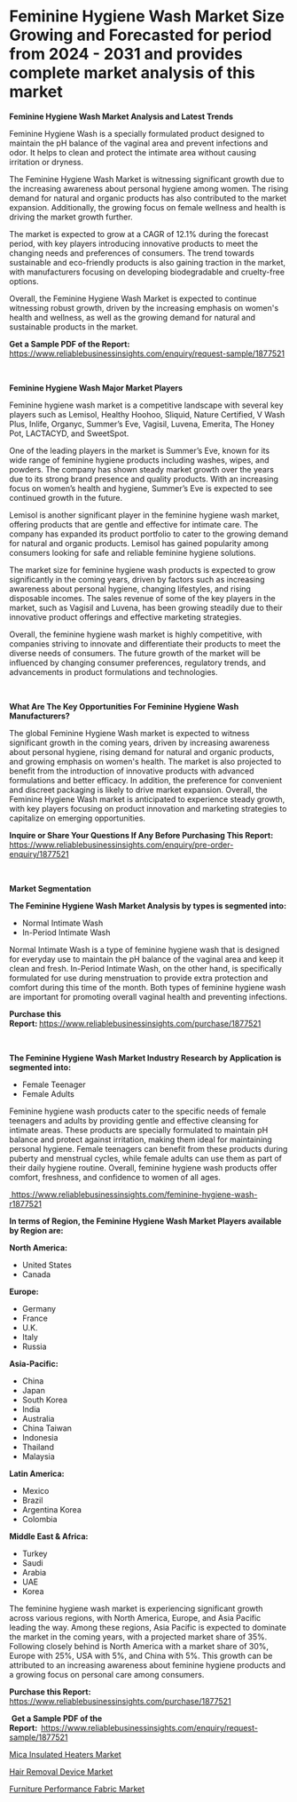 <p><h1>Feminine Hygiene Wash Market Size Growing and Forecasted for period from 2024 - 2031 and provides complete market analysis of this market</h1></p><p><strong>Feminine Hygiene Wash Market Analysis and Latest Trends</strong></p>
<p><p>Feminine Hygiene Wash is a specially formulated product designed to maintain the pH balance of the vaginal area and prevent infections and odor. It helps to clean and protect the intimate area without causing irritation or dryness.</p><p>The Feminine Hygiene Wash Market is witnessing significant growth due to the increasing awareness about personal hygiene among women. The rising demand for natural and organic products has also contributed to the market expansion. Additionally, the growing focus on female wellness and health is driving the market growth further.</p><p>The market is expected to grow at a CAGR of 12.1% during the forecast period, with key players introducing innovative products to meet the changing needs and preferences of consumers. The trend towards sustainable and eco-friendly products is also gaining traction in the market, with manufacturers focusing on developing biodegradable and cruelty-free options.</p><p>Overall, the Feminine Hygiene Wash Market is expected to continue witnessing robust growth, driven by the increasing emphasis on women's health and wellness, as well as the growing demand for natural and sustainable products in the market.</p></p>
<p><strong>Get a Sample PDF of the Report:&nbsp;</strong> <a href="https://www.reliablebusinessinsights.com/enquiry/request-sample/1877521">https://www.reliablebusinessinsights.com/enquiry/request-sample/1877521</a></p>
<p>&nbsp;</p>
<p><strong>Feminine Hygiene Wash Major Market Players</strong></p>
<p><p>Feminine hygiene wash market is a competitive landscape with several key players such as Lemisol, Healthy Hoohoo, Sliquid, Nature Certified, V Wash Plus, Inlife, Organyc, Summer’s Eve, Vagisil, Luvena, Emerita, The Honey Pot, LACTACYD, and SweetSpot. </p><p>One of the leading players in the market is Summer’s Eve, known for its wide range of feminine hygiene products including washes, wipes, and powders. The company has shown steady market growth over the years due to its strong brand presence and quality products. With an increasing focus on women’s health and hygiene, Summer’s Eve is expected to see continued growth in the future.</p><p>Lemisol is another significant player in the feminine hygiene wash market, offering products that are gentle and effective for intimate care. The company has expanded its product portfolio to cater to the growing demand for natural and organic products. Lemisol has gained popularity among consumers looking for safe and reliable feminine hygiene solutions.</p><p>The market size for feminine hygiene wash products is expected to grow significantly in the coming years, driven by factors such as increasing awareness about personal hygiene, changing lifestyles, and rising disposable incomes. The sales revenue of some of the key players in the market, such as Vagisil and Luvena, has been growing steadily due to their innovative product offerings and effective marketing strategies.</p><p>Overall, the feminine hygiene wash market is highly competitive, with companies striving to innovate and differentiate their products to meet the diverse needs of consumers. The future growth of the market will be influenced by changing consumer preferences, regulatory trends, and advancements in product formulations and technologies.</p></p>
<p>&nbsp;</p>
<p><strong>What Are The Key Opportunities For Feminine Hygiene Wash Manufacturers?</strong></p>
<p><p>The global Feminine Hygiene Wash market is expected to witness significant growth in the coming years, driven by increasing awareness about personal hygiene, rising demand for natural and organic products, and growing emphasis on women's health. The market is also projected to benefit from the introduction of innovative products with advanced formulations and better efficacy. In addition, the preference for convenient and discreet packaging is likely to drive market expansion. Overall, the Feminine Hygiene Wash market is anticipated to experience steady growth, with key players focusing on product innovation and marketing strategies to capitalize on emerging opportunities.</p></p>
<p><strong>Inquire or Share Your Questions If Any Before Purchasing This Report:</strong> <a href="https://www.reliablebusinessinsights.com/enquiry/pre-order-enquiry/1877521">https://www.reliablebusinessinsights.com/enquiry/pre-order-enquiry/1877521</a></p>
<p>&nbsp;</p>
<p><strong>Market Segmentation</strong></p>
<p><strong>The Feminine Hygiene Wash Market Analysis by types is segmented into:</strong></p>
<p><ul><li>Normal Intimate Wash</li><li>In-Period Intimate Wash</li></ul></p>
<p><p>Normal Intimate Wash is a type of feminine hygiene wash that is designed for everyday use to maintain the pH balance of the vaginal area and keep it clean and fresh. In-Period Intimate Wash, on the other hand, is specifically formulated for use during menstruation to provide extra protection and comfort during this time of the month. Both types of feminine hygiene wash are important for promoting overall vaginal health and preventing infections.</p></p>
<p><strong>Purchase this Report:&nbsp;</strong><a href="https://www.reliablebusinessinsights.com/purchase/1877521">https://www.reliablebusinessinsights.com/purchase/1877521</a></p>
<p>&nbsp;</p>
<p><strong>The Feminine Hygiene Wash Market Industry Research by Application is segmented into:</strong></p>
<p><ul><li>Female Teenager</li><li>Female Adults</li></ul></p>
<p><p>Feminine hygiene wash products cater to the specific needs of female teenagers and adults by providing gentle and effective cleansing for intimate areas. These products are specially formulated to maintain pH balance and protect against irritation, making them ideal for maintaining personal hygiene. Female teenagers can benefit from these products during puberty and menstrual cycles, while female adults can use them as part of their daily hygiene routine. Overall, feminine hygiene wash products offer comfort, freshness, and confidence to women of all ages.</p></p>
<p><a href="https://www.reliablebusinessinsights.com/feminine-hygiene-wash-r1877521">&nbsp;https://www.reliablebusinessinsights.com/feminine-hygiene-wash-r1877521</a></p>
<p><strong>In terms of Region, the Feminine Hygiene Wash Market Players available by Region are:</strong></p>
<p>
    <p> <strong> North America: </strong>
        <ul>
            <li>United States</li>
            <li>Canada</li>
        </ul>
        </p> 
    <p> <strong> Europe: </strong>
        <ul>
            <li>Germany</li>
            <li>France</li>
            <li>U.K.</li>
            <li>Italy</li>
            <li>Russia</li>
        </ul>
        </p> 
    <p> <strong> Asia-Pacific: </strong>
        <ul>
            <li>China</li>
            <li>Japan</li>
            <li>South Korea</li>
            <li>India</li>
            <li>Australia</li>
            <li>China Taiwan</li>
            <li>Indonesia</li>
            <li>Thailand</li>
            <li>Malaysia</li>
        </ul>
        </p> 
    <p> <strong> Latin America: </strong>
        <ul>
            <li>Mexico</li>
            <li>Brazil</li>
            <li>Argentina Korea</li>
            <li>Colombia</li>
        </ul>
        </p> 
    <p> <strong> Middle East & Africa: </strong>
        <ul>
            <li>Turkey</li>
            <li>Saudi</li>
            <li>Arabia</li>
            <li>UAE</li>
            <li>Korea</li>
        </ul>
    </p>
    </p>
<p><p>The feminine hygiene wash market is experiencing significant growth across various regions, with North America, Europe, and Asia Pacific leading the way. Among these regions, Asia Pacific is expected to dominate the market in the coming years, with a projected market share of 35%. Following closely behind is North America with a market share of 30%, Europe with 25%, USA with 5%, and China with 5%. This growth can be attributed to an increasing awareness about feminine hygiene products and a growing focus on personal care among consumers.</p></p>
<p><strong>Purchase this Report: </strong><a href="https://www.reliablebusinessinsights.com/purchase/1877521">https://www.reliablebusinessinsights.com/purchase/1877521</a></p>
<p>&nbsp;<strong>Get a Sample PDF of the Report:&nbsp;&nbsp;</strong><a href="https://www.reliablebusinessinsights.com/enquiry/request-sample/1877521">https://www.reliablebusinessinsights.com/enquiry/request-sample/1877521</a></p>
<p><strong></strong></p>
<p><p><a href="https://view.publitas.com/reportprime-1/mica-insulated-heaters-market-size-is-growing-at-cagr-of-8-5-this-report-covers-analysis-by-market-segmentation-growth-and-forecast-2024-2031/">Mica Insulated Heaters Market</a></p><p><a href="https://github.com/MyrtisWest1/Market-Research-Report-List-1/blob/main/hair-removal-device-market.md">Hair Removal Device Market</a></p><p><a href="https://github.com/brenzgnarento/Market-Research-Report-List-3/blob/main/furniture-performance-fabric-market.md">Furniture Performance Fabric Market</a></p></p>